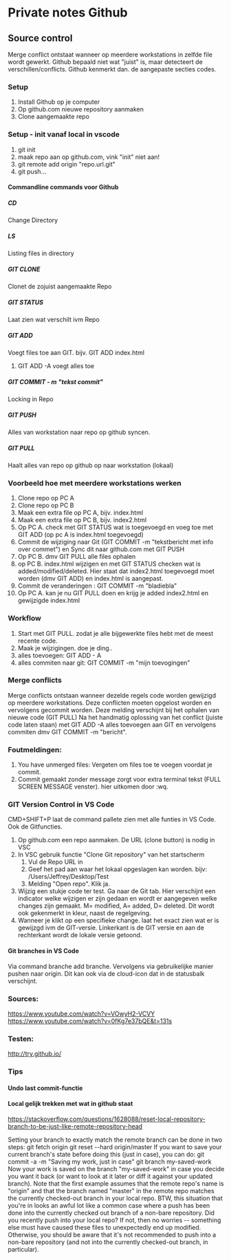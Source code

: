# Private notes Github

## Source control
Merge conflict ontstaat wanneer op meerdere workstations in zelfde file wordt gewerkt. Github bepaald niet wat "juist" is, maar detecteert de verschillen/conflicts.
Github kenmerkt dan. de aangepaste secties codes.

### Setup
1. Install Github op je computer
2. Op github.com nieuwe repository aanmaken
3. Clone aangemaakte repo

### Setup - init vanaf local in vscode
1. git init
1. maak repo aan op github.com, vink "init" niet aan!
1. git remote add origin "repo.url.git"
1. git push...

#### Commandline commands voor Github
##### CD
Change Directory
##### LS
Listing files in directory 
##### GIT CLONE <URL>
Clonet de zojuist aangemaakte Repo
##### GIT STATUS
Laat zien wat verschilt ivm Repo
##### GIT ADD
Voegt files toe aan GIT. bijv. GIT ADD index.html
1. GIT ADD -A voegt alles toe
##### GIT COMMIT - m "tekst commit"
Locking in Repo
##### GIT PUSH
Alles van workstation naar repo op github syncen.
##### GIT PULL
Haalt alles van repo op github op naar workstation (lokaal)

### Voorbeeld hoe met meerdere workstations werken
1. Clone repo op PC A
1. Clone repo op PC B
1. Maak een extra file op PC A, bijv. index.html
1. Maak een extra file op PC B, bijv. index2.html
1. Op PC A. check met GIT STATUS wat is toegevoegd en voeg toe met GIT ADD (op pc A is index.html toegevoegd)
1. Commit de wijziging naar Git (GIT COMMIT -m "tekstbericht met info over commet") en Sync dit naar github.com met GIT PUSH
1. Op PC B. dmv GIT PULL alle files ophalen
1. op PC B. index.html wijzigen en met GIT STATUS checken wat is added/modified/deleted. Hier staat dat index2.html toegevoegd moet worden (dmv GIT ADD) en index.html is aangepast.
1. Commit de veranderingen : GIT COMMIT -m "bladiebla"
1. Op PC A. kan je nu GIT PULL doen en krijg je added index2.html en gewijzigde index.html

### Workflow
1. Start met GIT PULL. zodat je alle bijgewerkte files hebt met de meest recente code.
1. Maak je wijzigingen. doe je ding..
1. alles toevoegen: GIT ADD - A
1. alles commiten naar git: GIT COMMIT -m "mijn toevogingen"

### Merge conflicts
Merge conflicts ontstaan wanneer dezelde regels code worden gewijzigd op meerdere workstations. Deze conflicten moeten opgelost worden en vervolgens gecommit worden.
Deze melding verschijnt bij het ophalen van nieuwe code (GIT PULL)
Na het handmatig oplossing van het conflict (juiste code laten staan) met GIT ADD -A alles toevoegen aan GIT en vervolgens commiten dmv GIT COMMIT -m "bericht".

### Foutmeldingen:
1. You have unmerged files: Vergeten om files toe te voegen voordat je commit.
1. Commit gemaakt zonder message zorgt voor extra terminal tekst (FULL SCREEN MESSAGE venster). hier uitkomen door <esc>:wq.

### GIT Version Control in VS Code
CMD+SHIFT+P laat de command pallete zien met alle funties in VS Code. Ook de Gitfuncties.
1. Op github.com een repo aanmaken. De URL (clone button) is nodig in VSC
1. In VSC gebruik functie "Clone Git repository" van het startscherm
   1. Vul de Repo URL in
   1. Geef het pad aan waar het lokaal opgeslagen kan worden. bijv: /Users/Jeffrey/Desktop/Test
   1. Melding "Open repo". Klik ja.
1. Wijzig een stukje code ter test. Ga naar de Git tab. Hier verschijnt een indicator welke wijzigen er zijn gedaan en wordt er aangegeven welke changes zijn gemaakt. M= modified, A= added, D= deleted. Dit wordt ook gekenmerkt in kleur, naast de regelgeving.
  1. Wanneer je klikt op een specifieke change. laat het exact zien wat er is gewijzgd ivm de GIT-versie. Linkerkant is de GIT versie en aan de rechterkant wordt de lokale versie getoond.

#### Git branches in VS Code
Via command branche add branche. Vervolgens via gebruikelijke manier pushen naar origin. Dit kan ook via de cloud-icon dat in de statusbalk verschijnt.

### Sources:
https://www.youtube.com/watch?v=VOwyH2-VCVY
https://www.youtube.com/watch?v=0fKg7e37bQE&t=131s 

### Testen:
http://try.github.io/

### Tips

#### Undo last commit-functie

#### Local gelijk trekken met wat in github staat
https://stackoverflow.com/questions/1628088/reset-local-repository-branch-to-be-just-like-remote-repository-head

Setting your branch to exactly match the remote branch can be done in two steps:
git fetch origin
git reset --hard origin/master
If you want to save your current branch's state before doing this (just in case), you can do:
git commit -a -m "Saving my work, just in case"
git branch my-saved-work
Now your work is saved on the branch "my-saved-work" in case you decide you want it back (or want to look at it later or diff it against your updated branch).
Note that the first example assumes that the remote repo's name is "origin" and that the branch named "master" in the remote repo matches the currently checked-out branch in your local repo.
BTW, this situation that you're in looks an awful lot like a common case where a push has been done into the currently checked out branch of a non-bare repository. Did you recently push into your local repo? If not, then no worries -- something else must have caused these files to unexpectedly end up modified. Otherwise, you should be aware that it's not recommended to push into a non-bare repository (and not into the currently checked-out branch, in particular).
